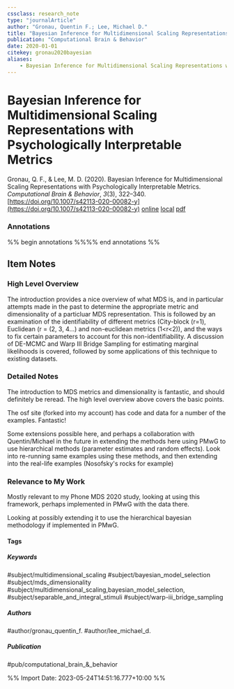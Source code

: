 ```yaml
---
cssclass: research_note
type: "journalArticle"
author: "Gronau, Quentin F.; Lee, Michael D."
title: "Bayesian Inference for Multidimensional Scaling Representations with Psychologically Interpretable Metrics"
publication: "Computational Brain & Behavior"
date: 2020-01-01
citekey: gronau2020bayesian
aliases: 
    - Bayesian Inference for Multidimensional Scaling Representations with Psychologically Interpretable Metrics
---
```


# Bayesian Inference for Multidimensional Scaling Representations with Psychologically Interpretable Metrics

Gronau, Q. F., & Lee, M. D. (2020). Bayesian Inference for Multidimensional Scaling Representations with Psychologically Interpretable Metrics. _Computational Brain & Behavior_, _3_(3), 322–340. [https://doi.org/10.1007/s42113-020-00082-y](https://doi.org/10.1007/s42113-020-00082-y)
[online](http://zotero.org/users/local/kZl3QdXV/items/EKYW23L6) [local](zotero://select/library/items/EKYW23L6) [pdf](file:///home/gjc216/Zotero/storage/CWXVF9AL/Gronau-Lee2020_Article_BayesianInferenceForMultidimen.pdf)
 

 
### Annotations
%% begin annotations %%%% end annotations %%

## Item Notes

### High Level Overview

The introduction provides a nice overview of what MDS is, and in
particular attempts made in the past to determine the appropriate metric
and dimensionality of a particluar MDS representation. This is followed
by an examination of the identifiability of different metrics
(City-block (r=1), Euclidean (r = (2, 3, 4...) and non-euclidean metrics
(1\<r\<2)), and the ways to fix certain parameters to account for this
non-identifiability. A discussion of DE-MCMC and Warp III Bridge
Sampling for estimating marginal likelihoods is covered, followed by
some applications of this technique to existing datasets.

### Detailed Notes

The introduction to MDS metrics and dimensionality is fantastic, and
should definitely be reread. The high level overview above covers the
basic points.

The osf site (forked into my account) has code and data for a number of
the examples. Fantastic\!

Some extensions possible here, and perhaps a collaboration with
Quentin/Michael in the future in extending the methods here using PMwG
to use hierarchical methods (parameter estimates and random effects).
Look into re-running same examples using these methods, and then
extending into the real-life examples (Nosofsky's rocks for example)

### Relevance to My Work

Mostly relevant to my Phone MDS 2020 study, looking at using this
framework, perhaps implemented in PMwG with the data there.

Looking at possibly extending it to use the hierarchical bayesian
methodology if implemented in PMwG.

#### Tags

##### Keywords

#subject/multidimensional_scaling #subject/bayesian_model_selection #subject/mds_dimensionality #subject/multidimensional_scaling,bayesian_model_selection, #subject/separable_and_integral_stimuli #subject/warp-iii_bridge_sampling

##### Authors

#author/gronau_quentin_f. #author/lee_michael_d.

##### Publication

#pub/computational_brain_&_behavior


%% Import Date: 2023-05-24T14:51:16.777+10:00 %%
